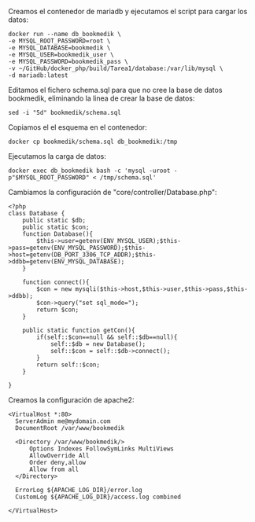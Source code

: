 Creamos el contenedor de mariadb y ejecutamos el script para cargar los datos:

```
docker run --name db_bookmedik \
-e MYSQL_ROOT_PASSWORD=root \
-e MYSQL_DATABASE=bookmedik \
-e MYSQL_USER=bookmedik_user \
-e MYSQL_PASSWORD=bookmedik_pass \
-v ~/GitHub/docker_php/build/Tarea1/database:/var/lib/mysql \
-d mariadb:latest
```

Editamos el fichero schema.sql para que no cree la base de datos bookmedik, eliminando la linea de crear la base de datos:

`sed -i "5d" bookmedik/schema.sql`  

Copiamos el el esquema en el contenedor:

`docker cp bookmedik/schema.sql db_bookmedik:/tmp`

Ejecutamos la carga de datos:

`docker exec db_bookmedik bash -c 'mysql -uroot -p"$MYSQL_ROOT_PASSWORD" < /tmp/schema.sql'`

Cambiamos la configuración de "core/controller/Database.php":

```
<?php
class Database {
    public static $db;
    public static $con;
    function Database(){
        $this->user=getenv(ENV_MYSQL_USER);$this->pass=getenv(ENV_MYSQL_PASSWORD);$this->host=getenv(DB_PORT_3306_TCP_ADDR);$this->ddbb=getenv(ENV_MYSQL_DATABASE);
    }

    function connect(){
        $con = new mysqli($this->host,$this->user,$this->pass,$this->ddbb);
        $con->query("set sql_mode=");
        return $con;
    }

    public static function getCon(){
        if(self::$con==null && self::$db==null){
            self::$db = new Database();
            self::$con = self::$db->connect();
        }
        return self::$con;
    }

}
```
Creamos la configuración de apache2:

```
<VirtualHost *:80>
  ServerAdmin me@mydomain.com
  DocumentRoot /var/www/bookmedik

  <Directory /var/www/bookmedik/>
      Options Indexes FollowSymLinks MultiViews
      AllowOverride All
      Order deny,allow
      Allow from all
  </Directory>

  ErrorLog ${APACHE_LOG_DIR}/error.log
  CustomLog ${APACHE_LOG_DIR}/access.log combined

</VirtualHost>
```